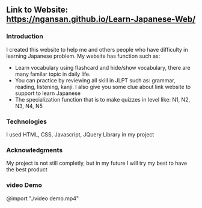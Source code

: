 ## Link to Website: https://ngansan.github.io/Learn-Japanese-Web/
### Introduction
I created this website to help me and others people who have difficulty in learning Japanese problem. My website has function such as: 
<ul>
  <li> Learn vocabulary using flashcard and hide/show vocabulary, there are many familar topic in daily life.</li>
  <li> You can practice by reviewing all skill in JLPT such as:  grammar, reading, listening, kanji. I also give you some clue about link website to support to learn Japanese</li>
  <li>The specialization function that is to make quizzes in level like: N1, N2, N3, N4, N5</li>
</ul>

### Technologies
I used HTML, CSS, Javascript, JQuery Library in my project

### Acknowledgments
My project is not still completly, but in my future I will try my best to have the best product

### video Demo
@import "./video demo.mp4"

